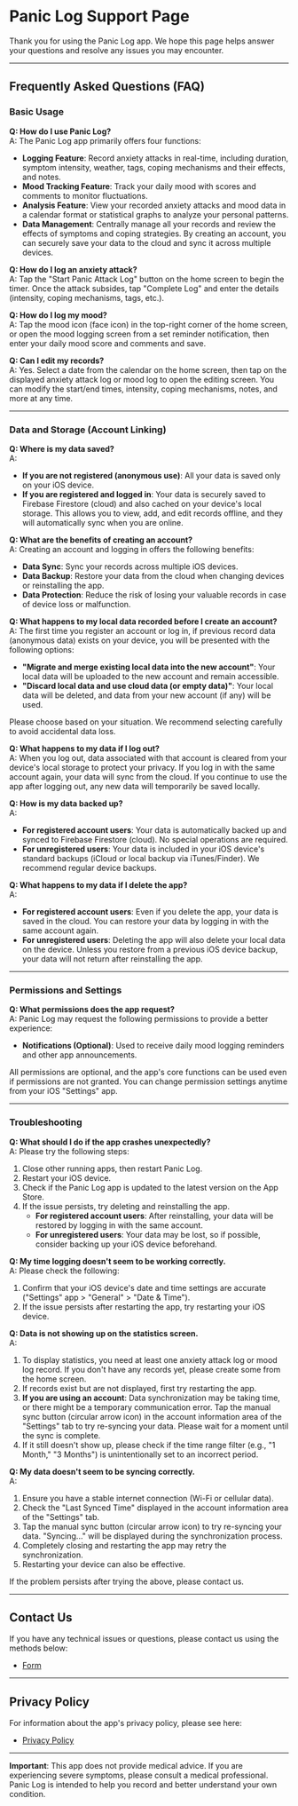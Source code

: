 # Panic Log Support Page

Thank you for using the Panic Log app. We hope this page helps answer your questions and resolve any issues you may encounter.

---

## Frequently Asked Questions (FAQ)

### Basic Usage

**Q: How do I use Panic Log?**  
A: The Panic Log app primarily offers four functions:

  * **Logging Feature**: Record anxiety attacks in real-time, including duration, symptom intensity, weather, tags, coping mechanisms and their effects, and notes.
  * **Mood Tracking Feature**: Track your daily mood with scores and comments to monitor fluctuations.
  * **Analysis Feature**: View your recorded anxiety attacks and mood data in a calendar format or statistical graphs to analyze your personal patterns.
  * **Data Management**: Centrally manage all your records and review the effects of symptoms and coping strategies. By creating an account, you can securely save your data to the cloud and sync it across multiple devices.

**Q: How do I log an anxiety attack?**  
A: Tap the "Start Panic Attack Log" button on the home screen to begin the timer. Once the attack subsides, tap "Complete Log" and enter the details (intensity, coping mechanisms, tags, etc.).

**Q: How do I log my mood?**  
A: Tap the mood icon (face icon) in the top-right corner of the home screen, or open the mood logging screen from a set reminder notification, then enter your daily mood score and comments and save.

**Q: Can I edit my records?**  
A: Yes. Select a date from the calendar on the home screen, then tap on the displayed anxiety attack log or mood log to open the editing screen. You can modify the start/end times, intensity, coping mechanisms, notes, and more at any time.

---

### Data and Storage (Account Linking)

**Q: Where is my data saved?**  
A:
  * **If you are not registered (anonymous use)**: All your data is saved only on your iOS device.
  * **If you are registered and logged in**: Your data is securely saved to Firebase Firestore (cloud) and also cached on your device's local storage. This allows you to view, add, and edit records offline, and they will automatically sync when you are online.

**Q: What are the benefits of creating an account?**  
A: Creating an account and logging in offers the following benefits:
  * **Data Sync**: Sync your records across multiple iOS devices.
  * **Data Backup**: Restore your data from the cloud when changing devices or reinstalling the app.
  * **Data Protection**: Reduce the risk of losing your valuable records in case of device loss or malfunction.

**Q: What happens to my local data recorded before I create an account?**  
A: The first time you register an account or log in, if previous record data (anonymous data) exists on your device, you will be presented with the following options:
  * **"Migrate and merge existing local data into the new account"**: Your local data will be uploaded to the new account and remain accessible.
  * **"Discard local data and use cloud data (or empty data)"**: Your local data will be deleted, and data from your new account (if any) will be used.

Please choose based on your situation. We recommend selecting carefully to avoid accidental data loss.

**Q: What happens to my data if I log out?**  
A: When you log out, data associated with that account is cleared from your device's local storage to protect your privacy. If you log in with the same account again, your data will sync from the cloud. If you continue to use the app after logging out, any new data will temporarily be saved locally.

**Q: How is my data backed up?**  
A:
  * **For registered account users**: Your data is automatically backed up and synced to Firebase Firestore (cloud). No special operations are required.
  * **For unregistered users**: Your data is included in your iOS device's standard backups (iCloud or local backup via iTunes/Finder). We recommend regular device backups.

**Q: What happens to my data if I delete the app?**  
A:
  * **For registered account users**: Even if you delete the app, your data is saved in the cloud. You can restore your data by logging in with the same account again.
  * **For unregistered users**: Deleting the app will also delete your local data on the device. Unless you restore from a previous iOS device backup, your data will not return after reinstalling the app.

---

### Permissions and Settings

**Q: What permissions does the app request?**  
A: Panic Log may request the following permissions to provide a better experience:
  * **Notifications (Optional)**: Used to receive daily mood logging reminders and other app announcements.

All permissions are optional, and the app's core functions can be used even if permissions are not granted. You can change permission settings anytime from your iOS "Settings" app.

---

### Troubleshooting

**Q: What should I do if the app crashes unexpectedly?**  
A: Please try the following steps:
  1.  Close other running apps, then restart Panic Log.
  2.  Restart your iOS device.
  3.  Check if the Panic Log app is updated to the latest version on the App Store.
  4.  If the issue persists, try deleting and reinstalling the app.
      * **For registered account users**: After reinstalling, your data will be restored by logging in with the same account.
      * **For unregistered users**: Your data may be lost, so if possible, consider backing up your iOS device beforehand.

**Q: My time logging doesn't seem to be working correctly.**  
A: Please check the following:
  1.  Confirm that your iOS device's date and time settings are accurate ("Settings" app > "General" > "Date & Time").
  2.  If the issue persists after restarting the app, try restarting your iOS device.

**Q: Data is not showing up on the statistics screen.**  
A:
  1.  To display statistics, you need at least one anxiety attack log or mood log record. If you don't have any records yet, please create some from the home screen.
  2.  If records exist but are not displayed, first try restarting the app.
  3.  **If you are using an account**: Data synchronization may be taking time, or there might be a temporary communication error. Tap the manual sync button (circular arrow icon) in the account information area of the "Settings" tab to try re-syncing your data. Please wait for a moment until the sync is complete.
  4.  If it still doesn't show up, please check if the time range filter (e.g., "1 Month," "3 Months") is unintentionally set to an incorrect period.

**Q: My data doesn't seem to be syncing correctly.**  
A:
  1.  Ensure you have a stable internet connection (Wi-Fi or cellular data).
  2.  Check the "Last Synced Time" displayed in the account information area of the "Settings" tab.
  3.  Tap the manual sync button (circular arrow icon) to try re-syncing your data. "Syncing..." will be displayed during the synchronization process.
  4.  Completely closing and restarting the app may retry the synchronization.
  5.  Restarting your device can also be effective.

If the problem persists after trying the above, please contact us.

---

## Contact Us

If you have any technical issues or questions, please contact us using the methods below:

- [Form](https://forms.gle/je7u4qhwCDQAeUym8)

---

## Privacy Policy

For information about the app's privacy policy, please see here:
- [Privacy Policy](https://kyohashi.github.io/paniclog_support/PrivacyPolicy/privacy_en)

---

**Important**: This app does not provide medical advice. If you are experiencing severe symptoms, please consult a medical professional. Panic Log is intended to help you record and better understand your own condition.
